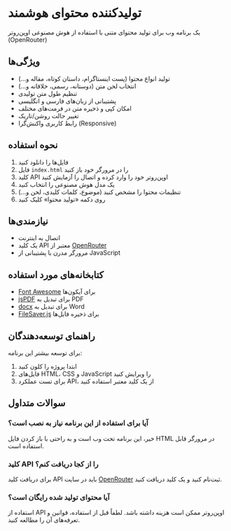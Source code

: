 # تولیدکننده محتوای هوشمند

یک برنامه وب برای تولید محتوای متنی با استفاده از هوش مصنوعی اوپن‌روتر (OpenRouter)

## ویژگی‌ها

- تولید انواع محتوا (پست اینستاگرام، داستان کوتاه، مقاله و...)
- انتخاب لحن متن (دوستانه، رسمی، خلاقانه و...)
- تنظیم طول متن تولیدی
- پشتیبانی از زبان‌های فارسی و انگلیسی
- امکان کپی و ذخیره متن در فرمت‌های مختلف
- تغییر حالت روشن/تاریک
- رابط کاربری واکنش‌گرا (Responsive)

## نحوه استفاده

1. فایل‌ها را دانلود کنید
2. فایل `index.html` را در مرورگر خود باز کنید
3. کلید API اوپن‌روتر خود را وارد کرده و اتصال را آزمایش کنید
4. یک مدل هوش مصنوعی را انتخاب کنید
5. تنظیمات محتوا را مشخص کنید (موضوع، کلمات کلیدی، لحن و...)
6. روی دکمه «تولید محتوا» کلیک کنید

## نیازمندی‌ها

- اتصال به اینترنت
- یک کلید API معتبر از [OpenRouter](https://openrouter.ai)
- مرورگر مدرن با پشتیبانی از JavaScript

## کتابخانه‌های مورد استفاده

- [Font Awesome](https://fontawesome.com/) برای آیکون‌ها
- [jsPDF](https://github.com/parallax/jsPDF) برای تبدیل به PDF
- [docx](https://github.com/dolanmiu/docx) برای تبدیل به Word
- [FileSaver.js](https://github.com/eligrey/FileSaver.js/) برای ذخیره فایل‌ها

## راهنمای توسعه‌دهندگان

برای توسعه بیشتر این برنامه:

1. ابتدا پروژه را کلون کنید
2. فایل‌های HTML، CSS و JavaScript را ویرایش کنید
3. برای تست عملکرد API، از یک کلید معتبر استفاده کنید

## سوالات متداول

### آیا برای استفاده از این برنامه نیاز به نصب است؟
خیر، این برنامه تحت وب است و به راحتی با باز کردن فایل HTML در مرورگر قابل استفاده است.

### کلید API را از کجا دریافت کنم؟
برای دریافت کلید API باید در سایت [OpenRouter](https://openrouter.ai) ثبت‌نام کنید و یک کلید دریافت کنید.

### آیا محتوای تولید شده رایگان است؟
استفاده از API اوپن‌روتر ممکن است هزینه داشته باشد. لطفاً قبل از استفاده، قوانین و تعرفه‌های آن را مطالعه کنید. 